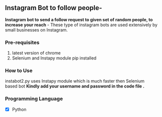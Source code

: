 ## Instagram Bot to follow people-

**Instagram bot to send a follow request to given set of random people, to increase your reach** -
These type of instagram bots are used extensively by small businesses on Instagram. 

### Pre-requisites

1. latest version of chrome
2. Selenium and Instapy module pip installed

### How to Use
instabot2.py uses Instapy module which is much faster then Selenium based bot
**Kindly add your username and password in the code file .**

### Programming Language

- [x] Python

